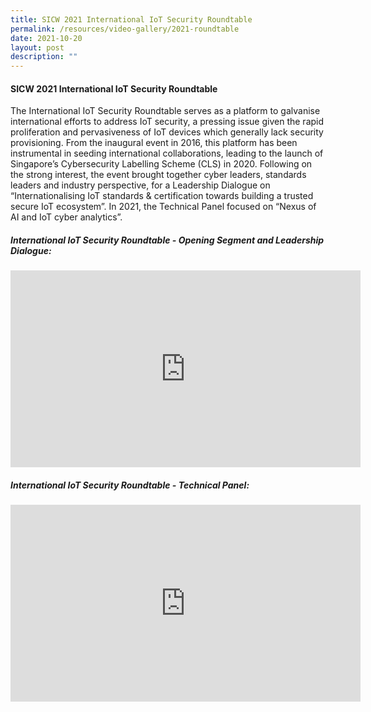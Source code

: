 ```yaml
---
title: SICW 2021 International IoT Security Roundtable
permalink: /resources/video-gallery/2021-roundtable
date: 2021-10-20
layout: post
description: ""
---
```

#### **SICW 2021 International IoT Security Roundtable**

The International IoT Security Roundtable serves as a platform to galvanise international efforts to address IoT security, a pressing issue given the rapid proliferation and pervasiveness of IoT devices which generally lack security provisioning. From the inaugural event in 2016, this platform has been instrumental in seeding international collaborations, leading to the launch of Singapore’s Cybersecurity Labelling Scheme (CLS) in 2020. Following on the strong interest, the event brought together cyber leaders, standards leaders and industry perspective, for a Leadership Dialogue on “Internationalising IoT standards & certification towards building a trusted secure IoT ecosystem”. In 2021, the Technical Panel focused on “Nexus of AI and IoT cyber analytics”.

##### **International IoT Security Roundtable - Opening Segment and Leadership Dialogue:**
<iframe width="560" height="315" src="https://www.youtube.com/embed/YrAXM2byNsQ" title="YouTube video player" frameborder="0" allow="accelerometer; autoplay; clipboard-write; encrypted-media; gyroscope; picture-in-picture" allowfullscreen></iframe>

##### **International IoT Security Roundtable - Technical Panel:**
<iframe width="560" height="315" src="https://www.youtube.com/embed/dhwfTepFVPY" title="YouTube video player" frameborder="0" allow="accelerometer; autoplay; clipboard-write; encrypted-media; gyroscope; picture-in-picture" allowfullscreen></iframe>